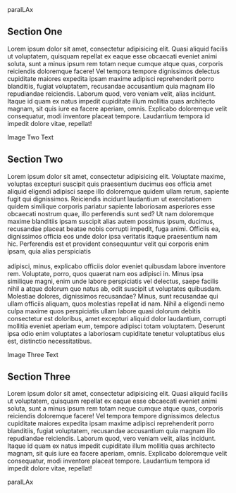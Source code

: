 <!DOCTYPE html>
<html lang="en">

<head>
  <meta charset="UTF-8">
  <meta name="viewport" content="width=device-width, initial-scale=1.0">
  <meta http-equiv="X-UA-Compatible" content="ie=edge">
  <link rel="stylesheet" href="css\styles.css">
  <link href="https://fonts.googleapis.com/css?family=Contrail+One|Monoton" rel="stylesheet">

  <title>paraLAx</title>
</head>

<body>

 <div class="pimg1">
   <!--<nav class="navbar">
     <span class="open-slide">
       <a href="#">
         <svg width="30" height="30">
           <path d="M0,5 30,5" stroke="#fff" stroke-width="4"/>
           <path d="M0,14 30,14" stroke="#fff" stroke-width="4"/>
           <path d="M0,23 30,23" stroke="#fff" stroke-width="4"/>
         </svg>
       </a>
     </span>
   </nav>

 <div id="slide-menu" class="side-nav">
    <a href="#" class="btn-close" onclick="closeSideMenu()">&times;</a>
    <a href="#">Home</a>
    <a href="#">About</a>
    <a href="#">Services</a>
    <a href="#">Contact</a>
 </div>

<div id="main">
  <h1>Responsive Side Menu</h1>
</div>
-->
   <div class="ptext">
     <span class="border">
       paralLAx
     </span>
   </div>
 </div>

  <section class="section section-light">
    <h2>Section One</h2>
    <p>Lorem ipsum dolor sit amet, consectetur adipisicing elit. Quasi aliquid facilis ut voluptatem, quisquam repellat ex eaque esse obcaecati eveniet animi soluta, sunt a minus ipsum rem totam neque cumque atque quas, corporis reiciendis doloremque facere! Vel tempora tempore dignissimos delectus cupiditate maiores expedita ipsam maxime adipisci reprehenderit porro blanditiis, fugiat voluptatem, recusandae accusantium quia magnam illo repudiandae reiciendis. Laborum quod, vero veniam velit, alias incidunt. Itaque id quam ex natus impedit cupiditate illum mollitia quas architecto magnam, sit quis iure ea facere aperiam, omnis. Explicabo doloremque velit consequatur, modi inventore placeat tempore. Laudantium tempora id impedit dolore vitae, repellat!
    </p>
  </section>

  <div class="pimg2">
    <div class="ptext">
      <span class="border trans">
        Image Two Text
      </span>
    </div>
  </div>

  <section class="section section-dark">
    <h2>Section Two</h2>
    <p>Lorem ipsum dolor sit amet, consectetur adipisicing elit. Voluptate maxime, voluptas excepturi suscipit quis praesentium ducimus eos officia amet aliquid eligendi adipisci saepe illo doloremque quidem ullam rerum, sapiente fugit qui dignissimos. Reiciendis incidunt laudantium ut exercitationem quidem similique corporis pariatur sapiente laboriosam asperiores esse obcaecati nostrum quae, illo perferendis sunt sed? Ut nam doloremque maxime blanditiis ipsam suscipit alias autem possimus ipsum, ducimus, recusandae placeat beatae nobis corrupti impedit, fuga animi. Officiis ea, dignissimos officia eos unde dolor ipsa veritatis itaque praesentium nam hic. Perferendis est et provident consequuntur velit qui corporis
    enim ipsam, quia alias perspiciatis <br><br> adipisci, minus, explicabo officiis dolor eveniet quibusdam labore inventore rem. Voluptate, porro, quos quaerat nam eos adipisci in. Minus ipsa similique magni, enim unde labore perspiciatis vel delectus, saepe facilis nihil a atque dolorum quo natus ab, odit suscipit ut voluptates quibusdam. Molestiae dolores, dignissimos recusandae? Minus, sunt recusandae qui ullam officiis aliquam, quos molestias repellat id nam. Nihil a eligendi nemo culpa maxime quos perspiciatis ullam labore quasi dolorum debitis consectetur est doloribus, amet excepturi aliquid dolor laudantium, corrupti mollitia eveniet aperiam eum, tempore adipisci totam voluptatem. Deserunt ipsa odio enim voluptates a laboriosam cupiditate tenetur voluptatibus eius est, distinctio necessitatibus.
    </p>
  </section>

  <div class="pimg3">
    <div class="ptext">
      <span class="border trans">
        Image Three Text
      </span>
    </div>
  </div>

  <section class="section section-dark">
    <h2>Section Three</h2>
    <p>Lorem ipsum dolor sit amet, consectetur adipisicing elit. Quasi aliquid facilis ut voluptatem, quisquam repellat ex eaque esse obcaecati eveniet animi soluta, sunt a minus ipsum rem totam neque cumque atque quas, corporis reiciendis doloremque facere! Vel tempora tempore dignissimos delectus cupiditate maiores expedita ipsam maxime adipisci reprehenderit porro blanditiis, fugiat voluptatem, recusandae accusantium quia magnam illo repudiandae reiciendis. Laborum quod, vero veniam velit, alias incidunt. Itaque id quam ex natus impedit cupiditate illum mollitia quas architecto magnam, sit quis iure ea facere aperiam, omnis. Explicabo doloremque velit consequatur, modi inventore placeat tempore. Laudantium tempora id impedit dolore vitae, repellat!
    </p>
  </section>

  <div class="pimg1 last">
    <div class="ptext">
      <span class="border">
        paralLAx
      </span>
    </div>
  </div>

</body>
</html>
